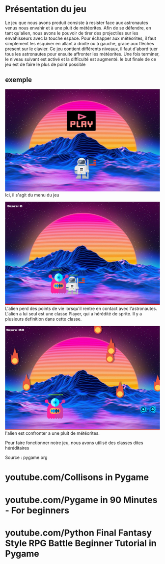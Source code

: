 # Présentation du jeu

Le jeu que nous avons produit consiste à resister face aux astronautes venus nous envahir et à une pluit de météorites. Afin de se défendre, en tant qu'alien, nous avons le pouvoir de tirer des projectiles sur les envahisseurs avec la touche espace. 
Pour échapper aux météorites, il faut simplement les ésquiver en allant à droite ou à gauche, grace aux flèches present sur le clavier.
Ce jeu contient différents niveaux, il faut d'abord tuer tous les astronautes pour ensuite affronter les météorites. Une fois terminer, le niveau suivant est activé et la difficulté est augmenté. le but finale de ce jeu est de faire le plus de point possible

## exemple
![Below sleeping surface](img/IMG_6404.JPG)
Ici, il s'agit du menu du jeu

![Below sleeping surface](img/IMG_6405.JPG)
L'alien perd des points de vie lorsqu'il rentre en contact avec l'astronautes.
L'alien a lui seul est une classe Player, qui a hérédité de sprite. Il y a plusieurs definition dans cette classe. 

![Below sleeping surface](img/IMG_6406.JPG)
l'alien est confronter a une pluit de météorites.

Pour faire fonctionner notre jeu, nous avons utilisé des classes dites héréditaires




Source : pygame.org
 #          youtube.com/Collisons in Pygame
 #          youtube.com/Pygame in 90 Minutes - For beginners
 #          youtube.com/Python Final Fantasy Style RPG Battle Beginner Tutorial in Pygame
